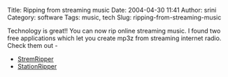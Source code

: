 Title: Ripping from streaming music
Date: 2004-04-30 11:41
Author: srini
Category: software
Tags: music, tech
Slug: ripping-from-streaming-music

Technology is great!! You can now rip online streaming music. I found
two free applications which let you create mp3z from streaming internet
radio. Check them out -

-   [StremRipper](http://streamripper.sourceforge.net/)
-   [StationRipper](http://www.ratajik.com/StationRipper/)

